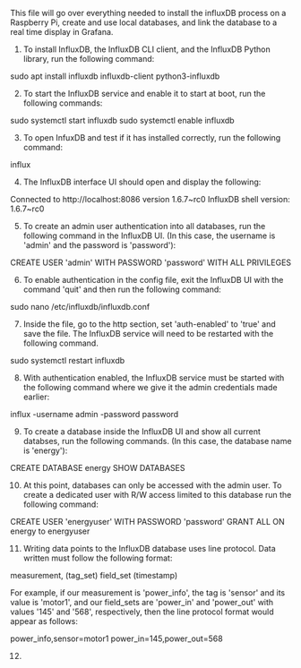This file will go over everything needed to install the influxDB process on a Raspberry Pi, create and use local databases, and link the database to a real time display in Grafana.

1. To install InfluxDB, the InfluxDB CLI client, and the InfluxDB Python library, run the following command:

sudo apt install influxdb influxdb-client python3-influxdb

2. To start the InfluxDB service and enable it to start at boot, run the following commands:

sudo systemctl start influxdb
sudo systemctl enable influxdb

3. To open InfuxDB and test if it has installed correctly, run the following command:

influx

4. The InfluxDB interface UI should open and display the following:

Connected to http://localhost:8086 version 1.6.7~rc0
InfluxDB shell version: 1.6.7~rc0
> 

5. To create an admin user authentication into all databases, run the following command in the InfluxDB UI. (In this case, the username is 'admin' and the password is 'password'):

CREATE USER 'admin' WITH PASSWORD 'password' WITH ALL PRIVILEGES

6. To enable authentication in the config file, exit the InfluxDB UI with the command 'quit' and then run the following command:

sudo nano /etc/influxdb/influxdb.conf

7. Inside the file, go to the http section, set 'auth-enabled' to 'true' and save the file. The InfluxDB service will need to be restarted with the following command.

sudo systemctl restart influxdb

8. With authentication enabled, the InfluxDB service must be started with the following command where we give it the admin credentials made earlier:

influx -username admin -password password

9. To create a database inside the InfluxDB UI and show all current databses, run the following commands. (In this case, the database name is 'energy'):

CREATE DATABASE energy
SHOW DATABASES

10. At this point, databases can only be accessed with the admin user. To create a dedicated user with R/W access limited to this database run the following command:

CREATE USER 'energyuser' WITH PASSWORD 'password'
GRANT ALL ON energy to energyuser

11. Writing data points to the InfluxDB database uses line protocol. Data written must follow the following format:

measurement, (tag_set) field_set (timestamp)

For example, if our measurement is 'power_info', the tag is 'sensor' and its value is 'motor1', and our field_sets are 'power_in' and 'power_out' with values '145' and '568', respectively, then the line protocol format would appear as follows:

power_info,sensor=motor1 power_in=145,power_out=568

12. 